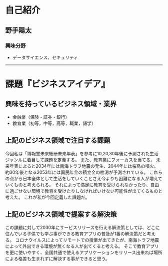 # 自己紹介
## 野手陽太
### 興味分野
- データサイエンス、セキュリティ
* * *
# 課題『ビジネスアイデア』
## 興味を持っているビジネス領域・業界
- 金融業（保険・証券・銀行）
- 教育業（初等，中等，高等，職業，語学）
## 上記のビジネス領域で注目する課題
今回私は「博報堂未来総研未来年表」を参考に10,20,30年後に予測された生活ジャンルに着目して課題を定義する。
また、教育業にフォーカスを当てる。
未来年表によると2034年には南海トラフ地震の発生、2044年には桜島の噴火、約30年後となる2053年には国民年金の積立金の枯渇が予測されている。
これらの点から日本全体として生活をしていくことさえ今よりも困難になる人が増えていくものと考えられる。
それによって満足に教育を受けられなかったり、自由に過ごせない環境で教育を受けたりしなければいけない可能性が出てくるものと考えた。
これが私が今回定義した課題だ。
## 上記のビジネス領域で提案する解決策
この課題に対して2030年にサービスリリースを行える解決策としては、どこに住んでいる子供でも学ぶ事ができる教育アプリの普及が1番の解決策だと考える。
コロナウイルスによってリモートでの授業が出てきたが、南海トラフ地震によって外出できる環境が無くなる人が出てくると考える。
そこで教育アプリを更に使いやすく、全国共通で使えるアプリケーションをリリース出来れば場所による格差も生まれずに解決する事ができると思う。
